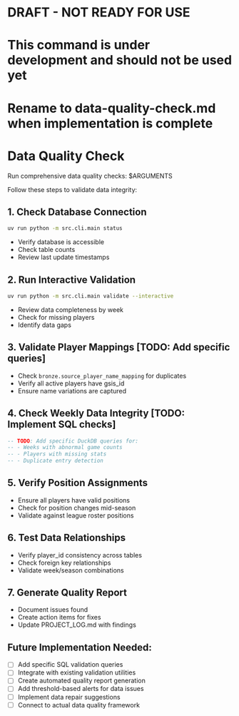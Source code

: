 # DRAFT - NOT READY FOR USE
# This command is under development and should not be used yet
# Rename to data-quality-check.md when implementation is complete

# Data Quality Check

Run comprehensive data quality checks: $ARGUMENTS

Follow these steps to validate data integrity:

## 1. Check Database Connection
```bash
uv run python -m src.cli.main status
```
- Verify database is accessible
- Check table counts
- Review last update timestamps

## 2. Run Interactive Validation
```bash
uv run python -m src.cli.main validate --interactive
```
- Review data completeness by week
- Check for missing players
- Identify data gaps

## 3. Validate Player Mappings [TODO: Add specific queries]
- Check `bronze.source_player_name_mapping` for duplicates
- Verify all active players have gsis_id
- Ensure name variations are captured

## 4. Check Weekly Data Integrity [TODO: Implement SQL checks]
```sql
-- TODO: Add specific DuckDB queries for:
-- - Weeks with abnormal game counts
-- - Players with missing stats
-- - Duplicate entry detection
```

## 5. Verify Position Assignments
- Ensure all players have valid positions
- Check for position changes mid-season
- Validate against league roster positions

## 6. Test Data Relationships
- Verify player_id consistency across tables
- Check foreign key relationships
- Validate week/season combinations

## 7. Generate Quality Report
- Document issues found
- Create action items for fixes
- Update PROJECT_LOG.md with findings

## Future Implementation Needed:
- [ ] Add specific SQL validation queries
- [ ] Integrate with existing validation utilities
- [ ] Create automated quality report generation
- [ ] Add threshold-based alerts for data issues
- [ ] Implement data repair suggestions
- [ ] Connect to actual data quality framework